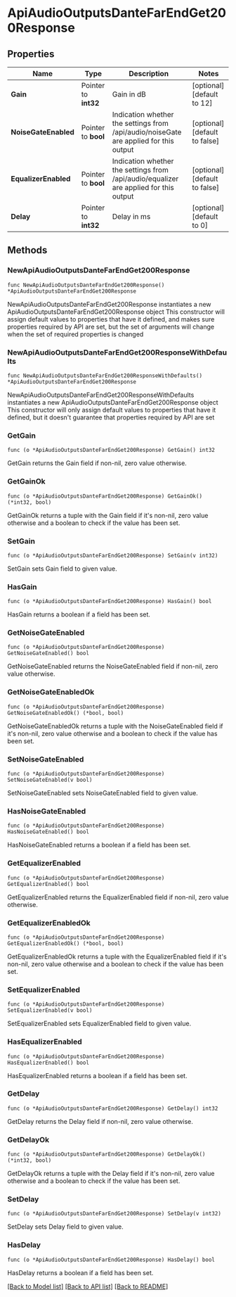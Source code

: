 # ApiAudioOutputsDanteFarEndGet200Response

## Properties

Name | Type | Description | Notes
------------ | ------------- | ------------- | -------------
**Gain** | Pointer to **int32** | Gain in dB | [optional] [default to 12]
**NoiseGateEnabled** | Pointer to **bool** | Indication whether the settings from /api/audio/noiseGate are applied for this output | [optional] [default to false]
**EqualizerEnabled** | Pointer to **bool** | Indication whether the settings from /api/audio/equalizer are applied for this output | [optional] [default to false]
**Delay** | Pointer to **int32** | Delay in ms | [optional] [default to 0]

## Methods

### NewApiAudioOutputsDanteFarEndGet200Response

`func NewApiAudioOutputsDanteFarEndGet200Response() *ApiAudioOutputsDanteFarEndGet200Response`

NewApiAudioOutputsDanteFarEndGet200Response instantiates a new ApiAudioOutputsDanteFarEndGet200Response object
This constructor will assign default values to properties that have it defined,
and makes sure properties required by API are set, but the set of arguments
will change when the set of required properties is changed

### NewApiAudioOutputsDanteFarEndGet200ResponseWithDefaults

`func NewApiAudioOutputsDanteFarEndGet200ResponseWithDefaults() *ApiAudioOutputsDanteFarEndGet200Response`

NewApiAudioOutputsDanteFarEndGet200ResponseWithDefaults instantiates a new ApiAudioOutputsDanteFarEndGet200Response object
This constructor will only assign default values to properties that have it defined,
but it doesn't guarantee that properties required by API are set

### GetGain

`func (o *ApiAudioOutputsDanteFarEndGet200Response) GetGain() int32`

GetGain returns the Gain field if non-nil, zero value otherwise.

### GetGainOk

`func (o *ApiAudioOutputsDanteFarEndGet200Response) GetGainOk() (*int32, bool)`

GetGainOk returns a tuple with the Gain field if it's non-nil, zero value otherwise
and a boolean to check if the value has been set.

### SetGain

`func (o *ApiAudioOutputsDanteFarEndGet200Response) SetGain(v int32)`

SetGain sets Gain field to given value.

### HasGain

`func (o *ApiAudioOutputsDanteFarEndGet200Response) HasGain() bool`

HasGain returns a boolean if a field has been set.

### GetNoiseGateEnabled

`func (o *ApiAudioOutputsDanteFarEndGet200Response) GetNoiseGateEnabled() bool`

GetNoiseGateEnabled returns the NoiseGateEnabled field if non-nil, zero value otherwise.

### GetNoiseGateEnabledOk

`func (o *ApiAudioOutputsDanteFarEndGet200Response) GetNoiseGateEnabledOk() (*bool, bool)`

GetNoiseGateEnabledOk returns a tuple with the NoiseGateEnabled field if it's non-nil, zero value otherwise
and a boolean to check if the value has been set.

### SetNoiseGateEnabled

`func (o *ApiAudioOutputsDanteFarEndGet200Response) SetNoiseGateEnabled(v bool)`

SetNoiseGateEnabled sets NoiseGateEnabled field to given value.

### HasNoiseGateEnabled

`func (o *ApiAudioOutputsDanteFarEndGet200Response) HasNoiseGateEnabled() bool`

HasNoiseGateEnabled returns a boolean if a field has been set.

### GetEqualizerEnabled

`func (o *ApiAudioOutputsDanteFarEndGet200Response) GetEqualizerEnabled() bool`

GetEqualizerEnabled returns the EqualizerEnabled field if non-nil, zero value otherwise.

### GetEqualizerEnabledOk

`func (o *ApiAudioOutputsDanteFarEndGet200Response) GetEqualizerEnabledOk() (*bool, bool)`

GetEqualizerEnabledOk returns a tuple with the EqualizerEnabled field if it's non-nil, zero value otherwise
and a boolean to check if the value has been set.

### SetEqualizerEnabled

`func (o *ApiAudioOutputsDanteFarEndGet200Response) SetEqualizerEnabled(v bool)`

SetEqualizerEnabled sets EqualizerEnabled field to given value.

### HasEqualizerEnabled

`func (o *ApiAudioOutputsDanteFarEndGet200Response) HasEqualizerEnabled() bool`

HasEqualizerEnabled returns a boolean if a field has been set.

### GetDelay

`func (o *ApiAudioOutputsDanteFarEndGet200Response) GetDelay() int32`

GetDelay returns the Delay field if non-nil, zero value otherwise.

### GetDelayOk

`func (o *ApiAudioOutputsDanteFarEndGet200Response) GetDelayOk() (*int32, bool)`

GetDelayOk returns a tuple with the Delay field if it's non-nil, zero value otherwise
and a boolean to check if the value has been set.

### SetDelay

`func (o *ApiAudioOutputsDanteFarEndGet200Response) SetDelay(v int32)`

SetDelay sets Delay field to given value.

### HasDelay

`func (o *ApiAudioOutputsDanteFarEndGet200Response) HasDelay() bool`

HasDelay returns a boolean if a field has been set.


[[Back to Model list]](../README.md#documentation-for-models) [[Back to API list]](../README.md#documentation-for-api-endpoints) [[Back to README]](../README.md)


